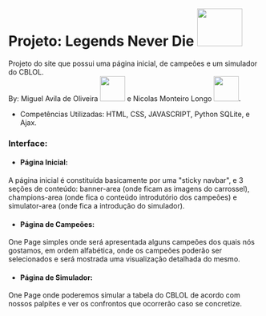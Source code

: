 # Projeto: Legends Never Die  <img src="https://media.tenor.com/sI63okQPjDkAAAAC/kaisa-league-of-legends.gif" height="75" width="90">
Projeto do site que possui uma página inicial, de campeões e um simulador do CBLOL. </br>
By: Miguel Avila de Oliveira <img src="https://i.pinimg.com/originals/29/b8/1b/29b81b2324ad1ad882dd27db3577235e.gif" height="50" width="50"> e Nicolas Monteiro Longo <img src="https://steamuserimages-a.akamaihd.net/ugc/1691652302223877318/E1233DC0D6D1D75D76771AC4F30C423F7746C2E1/?imw=268&imh=268&ima=fit&impolicy=Letterbox&imcolor=%23000000&letterbox=true" height="50" width="50">.


* Competências Utilizadas:
HTML, CSS, JAVASCRIPT, Python SQLite, e Ajax.

### Interface:
* #### Página Inicial:
A página inicial é constituída basicamente por uma "sticky navbar", e 3 seções de conteúdo: banner-area (onde ficam as imagens do carrossel), champions-area (onde fica o conteúdo introdutório dos campeões) e simulator-area (onde fica a introdução do simulador).  
* #### Página de Campeões:
One Page simples onde será apresentada alguns campeões dos quais nós gostamos, em ordem alfabética, onde os campeões poderão ser selecionados e será mostrada uma visualização detalhada do mesmo.
* #### Página de Simulador:
One Page onde poderemos simular a tabela do CBLOL de acordo com nossos palpites e ver os confrontos que ocorrerão caso se concretize.
